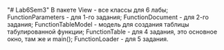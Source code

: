 "# Lab6Sem3" 
В пакете View - все классы для 6 лабы;
FunctionParameters - для 1-го задания;
FunctionDocument - для 2-го задания;
FunctionTableModel - модель для создания таблицы табулированной функции;
FunctionTable - для 4 задания, это основное окно, там же и main();
FunctionLoader - для 5 задания.
